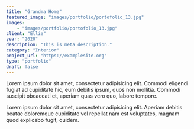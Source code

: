 ```yaml
---
title: "Grandma Home"
featured_image: "images/portfolio/portofolio_13.jpg" 
images: 
    - "images/portfolio/portofolio_13.jpg"
client: "Ellie"
year: "2020"
description: "This is meta description."
category: "Interior"
project_url: "https://examplesite.org"
type: "portfolio"
draft: false
---
```


Lorem ipsum dolor sit amet, consectetur adipisicing elit. Commodi eligendi fugiat ad cupiditate hic, eum debitis ipsum, quos non mollitia. Commodi suscipit obcaecati et, aperiam quas vero quo, labore tempore.

Lorem ipsum dolor sit amet, consectetur adipisicing elit. Aperiam debitis beatae doloremque cupiditate vel repellat nam est voluptates, magnam quod explicabo fugit, quidem.